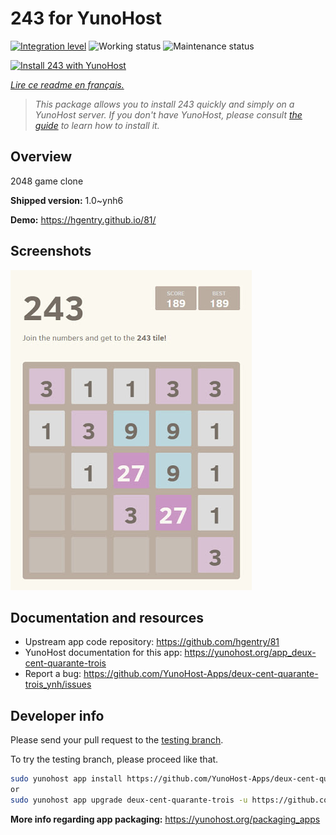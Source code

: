 <!--
N.B.: This README was automatically generated by https://github.com/YunoHost/apps/tree/master/tools/README-generator
It shall NOT be edited by hand.
-->

# 243 for YunoHost

[![Integration level](https://dash.yunohost.org/integration/deux-cent-quarante-trois.svg)](https://dash.yunohost.org/appci/app/deux-cent-quarante-trois) ![Working status](https://ci-apps.yunohost.org/ci/badges/deux-cent-quarante-trois.status.svg) ![Maintenance status](https://ci-apps.yunohost.org/ci/badges/deux-cent-quarante-trois.maintain.svg)

[![Install 243 with YunoHost](https://install-app.yunohost.org/install-with-yunohost.svg)](https://install-app.yunohost.org/?app=deux-cent-quarante-trois)

*[Lire ce readme en français.](./README_fr.md)*

> *This package allows you to install 243 quickly and simply on a YunoHost server.
If you don't have YunoHost, please consult [the guide](https://yunohost.org/#/install) to learn how to install it.*

## Overview

2048 game clone


**Shipped version:** 1.0~ynh6

**Demo:** https://hgentry.github.io/81/

## Screenshots

![Screenshot of 243](./doc/screenshots/Screenshot-243.jpg)

## Documentation and resources

* Upstream app code repository: <https://github.com/hgentry/81>
* YunoHost documentation for this app: <https://yunohost.org/app_deux-cent-quarante-trois>
* Report a bug: <https://github.com/YunoHost-Apps/deux-cent-quarante-trois_ynh/issues>

## Developer info

Please send your pull request to the [testing branch](https://github.com/YunoHost-Apps/deux-cent-quarante-trois_ynh/tree/testing).

To try the testing branch, please proceed like that.

``` bash
sudo yunohost app install https://github.com/YunoHost-Apps/deux-cent-quarante-trois_ynh/tree/testing --debug
or
sudo yunohost app upgrade deux-cent-quarante-trois -u https://github.com/YunoHost-Apps/deux-cent-quarante-trois_ynh/tree/testing --debug
```

**More info regarding app packaging:** <https://yunohost.org/packaging_apps>
